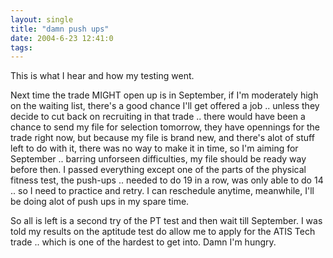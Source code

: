 ```yaml
---
layout: single
title: "damn push ups"
date: 2004-6-23 12:41:0
tags: 
---
```


This is what I hear and how my testing went.

Next time the trade MIGHT open up is in September, if I'm moderately high on the waiting list, there's a good chance I'll get offered a job .. unless they decide to cut back on recruiting in that trade .. there would have been a chance to send my file for selection tomorrow, they have opennings for the trade right now, but because my file is brand new, and there's alot of stuff left to do with it, there was no way to make it in time, so I'm aiming for September .. barring unforseen difficulties, my file should be ready way before then. I passed everything except one of the parts of the physical fitness test, the push-ups .. needed to do 19 in a row, was only able to do 14 .. so I need to practice and retry. I can reschedule anytime, meanwhile, I'll be doing alot of push ups in my spare time.

So all is left is a second try of the PT test and then wait till September. I was told my results on the aptitude test do allow me to apply for the ATIS Tech trade .. which is one of the hardest to get into. Damn I'm hungry.

